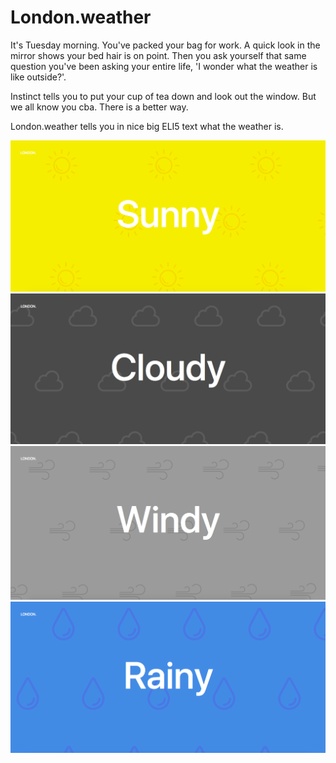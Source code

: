 # London.weather

<p>It's Tuesday morning. You've packed your bag for work. A quick look in the mirror shows your bed hair is on point. Then you ask yourself that same question you've been asking your entire life, 'I wonder what the weather is like outside?'.</p>

<p>Instinct tells you to put your cup of tea down and look out the window. But we all know you cba. There is a better way.</p>

<p>London.weather tells you in nice big ELI5 text what the weather is.<p/>

<img src="img/sunnysc.png" alt="">
<img src="img/cloudysc.png" alt="">
<img src="img/windysc.png" alt="">
<img src="img/rainysc.png" alt="">



